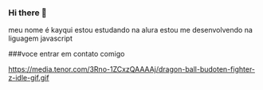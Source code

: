 ### Hi there 👋
 meu nome é kayqui
 estou estudando na alura 
 estou me desenvolvendo na liguagem javascript

 ###voce entrar em contato comigo


 https://media.tenor.com/3Rno-1ZCxzQAAAAj/dragon-ball-budoten-fighter-z-idle-gif.gif
